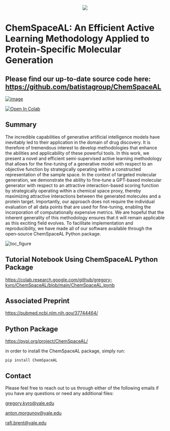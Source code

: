 <p align="center">
  <img src="https://github.com/gregory-kyro/ChemSpaceAL/assets/98780179/79f0f8cf-6f0a-45cf-85b2-854f6c8ff7d5">
</p>

# ChemSpaceAL: An Efficient Active Learning Methodology Applied to Protein-Specific Molecular Generation

## Please find our up-to-date source code here: https://github.com/batistagroup/ChemSpaceAL

[![image](https://img.shields.io/pypi/v/ChemSpaceAL.svg)](https://pypi.org/project/ChemSpaceAL/)

<a target="_blank" href="https://colab.research.google.com/github/gregory-kyro/ChemSpaceAL/blob/main/ChemSpaceAL.ipynb">
  <img src="https://colab.research.google.com/assets/colab-badge.svg" alt="Open In Colab"/>
</a>

## Summary
The incredible capabilities of generative artificial intelligence models have inevitably led to their application in the domain of drug discovery. It is therefore of tremendous interest to develop methodologies that enhance the abilities and applicability of these powerful tools. In this work, we present a novel and efficient semi-supervised active learning methodology that allows for the fine-tuning of a generative model with respect to an objective function by strategically operating within a constructed representation of the sample space. In the context of targeted molecular generation, we demonstrate the ability to fine-tune a GPT-based molecular generator with respect to an attractive interaction-based scoring function by strategically operating within a chemical space proxy, thereby maximizing attractive interactions between the generated molecules and a protein target. Importantly, our approach does not require the individual evaluation of all data points that are used for fine-tuning, enabling the incorporation of computationally expensive metrics. We are hopeful that the inherent generality of this methodology ensures that it will remain applicable as this exciting field evolves. To facilitate implementation and reproducibility, we have made all of our software available through the open-source ChemSpaceAL Python package.

![toc_figure](https://github.com/gregory-kyro/ChemSpaceAL/assets/98780179/ebdcdec1-67d0-48e5-92f1-330ab921b42b)

## Tutorial Notebook Using ChemSpaceAL Python Package
https://colab.research.google.com/github/gregory-kyro/ChemSpaceAL/blob/main/ChemSpaceAL.ipynb

## Associated Preprint
https://pubmed.ncbi.nlm.nih.gov/37744464/

## Python Package
https://pypi.org/project/ChemSpaceAL/

in order to install the ChemSpaceAL package, simply run:

```pip install ChemSpaceAL```

## Contact
Please feel free to reach out to us through either of the following emails if you have any questions or need any additional files:

gregory.kyro@yale.edu

anton.morgunov@yale.edu

rafi.brent@yale.edu
